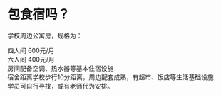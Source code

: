 # 包食宿吗？

学校周边公寓房，规格为：  

四人间 600元/月  
六人间 400元/月  
房间配备空调、热水器等基本住宿设施  
宿舍距离学校步行10分距离，周边配套成熟，有超市、饭店等生活基础设施  
学员可自行寻找，或有老师代为安排。  
